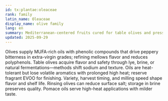 ```yaml
---
id: tx:plantae:oleaceae
rank: family
latin_name: Oleaceae
display_name: olive family
lang: en
summary: Mediterranean-centered fruits cured for table olives and pressed for oils; this node distinguishes extra-virgin, refined, and pomace styles plus diverse table olive cures.
updated: 2025-09-29
---
```


Olives supply MUFA-rich oils with phenolic compounds that drive peppery bitterness in extra-virgin grades; refining mellows flavor and reduces polyphenols. Table olives acquire flavor and safety through lye, brine, or natural fermentations—methods shift sodium and texture. Oils are heat-tolerant but lose volatile aromatics with prolonged high heat; reserve fragrant EVOO for finishing. Variety, harvest timing, and milling speed shape flavor and shelf life. Rinsing olives can reduce surface salt; storage in brine preserves quality. Pomace oils serve high-heat applications with milder taste.
